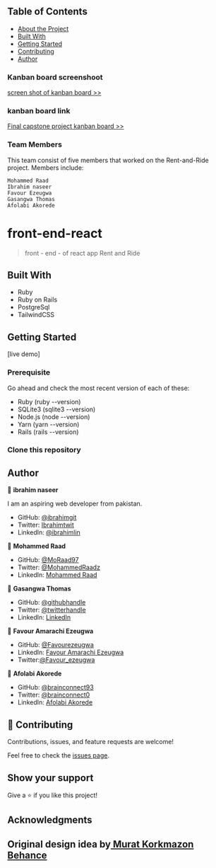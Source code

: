 ## Table of Contents

* [About the Project](#front-end-react)
* [Built With](#built-with)
* [Getting Started](#getting-started)
* [Contributing](#🤝-contributing)
* [Author](#author)


### Kanban board screenshoot
[screen shot of  kanban board >>](https://docs.google.com/document/d/1NRwptv0J7qvGzI18OfDvk0xeFv8GZab3AnjWEDTX9GI/edit?usp=sharing)

### kanban board link
[Final capstone project kanban board >>](https://github.com/users/ibrahim777764/projects/15)

### Team Members
This team consist of five members that worked on the Rent-and-Ride project.
Members include:
```
Mohammed Raad
Ibrahim naseer
Favour Ezeugwa
Gasangwa Thomas
Afolabi Akorede
```

#  front-end-react
>front - end - of react app Rent and Ride
## Built With

- Ruby
- Ruby on Rails
- PostgreSql
- TailwindCSS

## Getting Started

 [live demo]

### Prerequisite
Go ahead and check the most recent version of each of these:
- Ruby (ruby --version)
- SQLite3 (sqlite3 --version)
- Node.js (node --version)
- Yarn (yarn --version)
- Rails (rails --version)

### Clone this repository

## Author

👤 **ibrahim naseer**

I am an aspiring web developer from pakistan.
- GitHub: [@ibrahimgit](https://github.com/ibrahim777764)
- Twitter: [Ibrahimtwit](https://twitter.com/Ibrahim66650696)
- LinkedIn: [@ibrahimlin](https://www.linkedin.com/in/ibrahim-naseer-215667225/)



👤 **Mohammed Raad**

- GitHub: [@MoRaad97](https://github.com/MoRaad97)
- Twitter: [@MohammedRaadz](https://twitter.com/MohammedRaadz)
- LinkedIn: [Mohammed Raad](linkedin.com/in/mohammed-raad-600176210)


👤 **Gasangwa Thomas**

- GitHub: [@githubhandle](https://github.com/gasangw)
- Twitter: [@twitterhandle](https://twitter.com/ThomasGasangwa)
- LinkedIn: [LinkedIn](https://www.linkedin.com/in/gasangwa-thomas-84197222a/)

👤 **Favour Amarachi Ezeugwa**

- GitHub: [@Favourezeugwa](https://github.com/Favourezeugwa)
- LinkedIn: [Favour Amarachi Ezeugwa](https://www.linkedin.com/in/favour-amarachi-ezeugwa-a5bb31149/)
- Twitter:[@Favour_ezeugwa](https://twitter.com/Favour_ezeugwa)

👤 **Afolabi Akorede**

- GitHub: [@brainconnect93](https://github.com/brainconnect93)
- Twitter: [@brainconnect0](https://twitter.com/brainconnect0)
- LinkedIn: [Afolabi Akorede](https://linkedin.com/in/brainconnect93)

## 🤝 Contributing

Contributions, issues, and feature requests are welcome!

Feel free to check the [issues page](https://github.com/gasangw/Blog-app/issues).

## Show your support

Give a ⭐️ if you like this project!


## Acknowledgments

Original design idea by[ Murat Korkmazon Behance
]( https://www.behance.net/gallery/26425031/Vespa-Responsive-Redesign)
-
